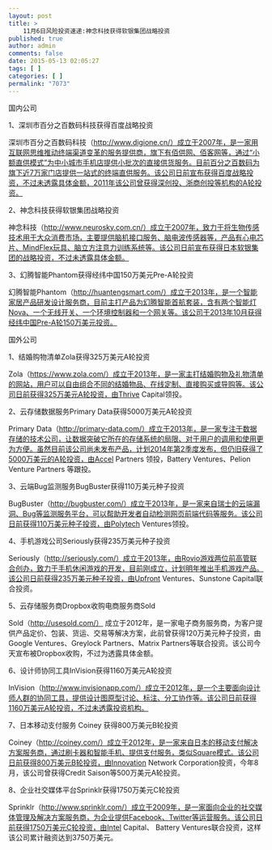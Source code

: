 ```yaml
---
layout: post
title: >
    11月6日风险投资速递:神念科技获得软银集团战略投资
published: true
author: admin
comments: false
date: 2015-05-13 02:05:27
tags: [ ]
categories: [ ]
permalink: "7073"
---
```



国内公司

1、深圳市百分之百数码科技获得百度战略投资

深圳市百分之百数码科技（http://www.digione.cn/）成立于2007年，是一家用互联网思维推动终端渠道变革的服务提供商，旗下有佰供网、佰客网等，通过“小额直供模式”为中小城市手机店提供小批次的直接供货服务。目前百分之百数码为旗下近7万家门店提供一站式的终端直供服务。该公司日前宣布获得百度战略投资，不过未透露具体金额，2011年该公司曾获得深创投、浙商创投等机构的A轮投资。

2、神念科技获得软银集团战略投资

神念科技（http://www.neurosky.com.cn/）成立于2007年，致力于将生物传感技术用于大众消费市场，主要提供脑机接口服务、脑电波传感器等，产品有心电芯片、MindFlex玩具、脑立方注意力训练系统等。该公司日前宣布获得日本软银集团的战略投资，不过未透露具体金额。

3、幻腾智能Phantom获得经纬中国150万美元Pre-A轮投资

幻腾智能Phantom（http://huantengsmart.com/）成立于2013年，是一个智能家居产品研发设计服务商，目前主打产品为幻腾智能首航套装，含有两个智能灯Nova、一个无线开关、一个环境控制器和一个网关等。该公司于2013年10月获得经纬中国Pre-A轮150万美元投资。

国外公司

1、结婚购物清单Zola获得325万美元A轮投资

Zola（https://www.zola.com/）成立于2013年，是一家主打结婚购物及礼物清单的网站，用户可以自由组合不同的结婚物品、在线定制、直接购买或导购等。该公司日前获得325万美元A轮投资，由Thrive Capital领投。

2、云存储数据服务Primary Data获得5000万美元A轮投资

Primary Data（http://primary-data.com/）成立于2013年，是一家专注于数据存储的技术公司，让数据突破它所在的存储系统的局限、对于用户的调用和使用更为方便。虽然目前该公司尚未发布产品，计划2014年第2季度发布，但仍旧获得了5000万美元的A轮投资，由Accel Partners 领投，Battery Ventures、Pelion Venture Partners 等跟投。

3、云端Bug监测服务BugBuster获得110万美元种子投资

BugBuster（http://bugbuster.com/）成立于2013年，是一家来自瑞士的云端漏洞、Bug等监测服务平台，可以帮助开发者自动检测网页前端代码等服务。该公司日前获得110万美元种子投资，由Polytech Ventures领投。

4、手机游戏公司Seriously获得235万美元种子投资

Seriously（http://seriously.com/）成立于2013年，由Rovio游戏两位前高管联合创办，致力于手机休闲游戏的开发，目前刚成立，计划明年推出手机游戏产品。该公司日前获得235万美元种子投资，由Upfront Ventures、Sunstone Capital联合投资。

5、云存储服务商Dropbox收购电商服务商Sold

Sold（http://usesold.com/） 成立于2012年，是一家电子商务服务商，为客户提供产品定价、包装、货运、交易等解决方案，此前曾获得120万美元种子投资，由Google Ventures、Greylock Partners、Matrix Partners等联合投资。该公司今天宣布被Dropbox收购，不过为透露具体金额。

6、设计师协同工具InVision获得1160万美元A轮投资

InVision（http://www.invisionapp.com/）成立于2012年，是一个主要面向设计师人群的协同工具，提供设计图原型讨论、标注、分工协作等。该公司日前获得1160万美元A轮投资，不过未透露投资机构。

7、日本移动支付服务 Coiney 获得800万美元B轮投资

Coiney（http://coiney.com/）成立于2012年，是一家来自日本的移动支付解决方案服务商，通过刷卡器和智能手机、提供支付服务，类似Square模式。该公司日前获得800万美元B轮投资，由Innovation Network Corporation投资，今年8月，该公司曾获得Credit Saison等500万美元A轮投资。

8、企业社交媒体平台Sprinklr获得1750万美元C轮投资

Sprinklr（http://www.sprinklr.com/）成立于2009年，是一家面向企业的社交媒体管理及解决方案服务商，为企业提供Facebook、Twitter等运营服务。该公司日前获得1750万美元C轮投资，由Intel Capital、 Battery Ventures联合投资，这样该公司累计融资达到3750万美元。